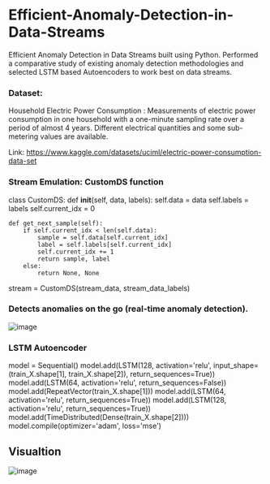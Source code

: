 # Efficient-Anomaly-Detection-in-Data-Streams
Efficient Anomaly Detection in Data Streams built using Python. Performed a comparative study of existing anomaly detection methodologies and selected LSTM based Autoencoders to work best on data streams.

### Dataset:
Household Electric Power Consumption :  Measurements of electric power consumption in one household with a one-minute sampling rate over a period of almost 4 years. Different electrical quantities and some sub-metering values are available.

Link: https://www.kaggle.com/datasets/uciml/electric-power-consumption-data-set

### Stream Emulation: CustomDS function 
class CustomDS:
    def __init__(self, data, labels):
        self.data = data
        self.labels = labels
        self.current_idx = 0

    def get_next_sample(self):
        if self.current_idx < len(self.data):
            sample = self.data[self.current_idx]
            label = self.labels[self.current_idx]
            self.current_idx += 1
            return sample, label
        else:
            return None, None

stream = CustomDS(stream_data, stream_data_labels)

### Detects anomalies on the go (real-time anomaly detection). 

![image](https://github.com/riyasai22/Efficient-Anomaly-Detection-in-Data-Streams/assets/80235375/309edc4f-e153-4575-a841-4c5854243f1d)

### LSTM Autoencoder

model = Sequential()
model.add(LSTM(128, activation='relu', input_shape=(train_X.shape[1], train_X.shape[2]), return_sequences=True))
model.add(LSTM(64, activation='relu', return_sequences=False))
model.add(RepeatVector(train_X.shape[1]))
model.add(LSTM(64, activation='relu', return_sequences=True))
model.add(LSTM(128, activation='relu', return_sequences=True))
model.add(TimeDistributed(Dense(train_X.shape[2])))
model.compile(optimizer='adam', loss='mse')

## Visualtion
![image](https://github.com/riyasai22/Efficient-Anomaly-Detection-in-Data-Streams/assets/80235375/447c3a0c-8abd-4a0f-bd5a-7208a8a1081c)


